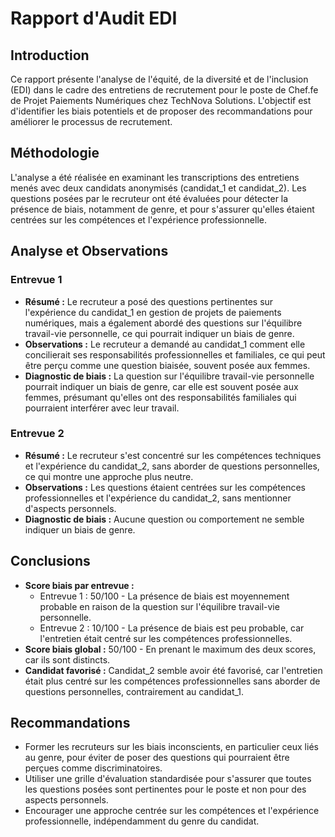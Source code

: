 
# Rapport d'Audit EDI

## Introduction
Ce rapport présente l'analyse de l'équité, de la diversité et de l'inclusion (EDI) dans le cadre des entretiens de recrutement pour le poste de Chef.fe de Projet Paiements Numériques chez TechNova Solutions. L'objectif est d'identifier les biais potentiels et de proposer des recommandations pour améliorer le processus de recrutement.

## Méthodologie
L'analyse a été réalisée en examinant les transcriptions des entretiens menés avec deux candidats anonymisés (candidat_1 et candidat_2). Les questions posées par le recruteur ont été évaluées pour détecter la présence de biais, notamment de genre, et pour s'assurer qu'elles étaient centrées sur les compétences et l'expérience professionnelle.

## Analyse et Observations

### Entrevue 1
- **Résumé :** Le recruteur a posé des questions pertinentes sur l'expérience du candidat_1 en gestion de projets de paiements numériques, mais a également abordé des questions sur l'équilibre travail-vie personnelle, ce qui pourrait indiquer un biais de genre.
- **Observations :** Le recruteur a demandé au candidat_1 comment elle concilierait ses responsabilités professionnelles et familiales, ce qui peut être perçu comme une question biaisée, souvent posée aux femmes.
- **Diagnostic de biais :** La question sur l'équilibre travail-vie personnelle pourrait indiquer un biais de genre, car elle est souvent posée aux femmes, présumant qu'elles ont des responsabilités familiales qui pourraient interférer avec leur travail.

### Entrevue 2
- **Résumé :** Le recruteur s'est concentré sur les compétences techniques et l'expérience du candidat_2, sans aborder de questions personnelles, ce qui montre une approche plus neutre.
- **Observations :** Les questions étaient centrées sur les compétences professionnelles et l'expérience du candidat_2, sans mentionner d'aspects personnels.
- **Diagnostic de biais :** Aucune question ou comportement ne semble indiquer un biais de genre.

## Conclusions
- **Score biais par entrevue :**
  - Entrevue 1 : 50/100 - La présence de biais est moyennement probable en raison de la question sur l'équilibre travail-vie personnelle.
  - Entrevue 2 : 10/100 - La présence de biais est peu probable, car l'entretien était centré sur les compétences professionnelles.
- **Score biais global :** 50/100 - En prenant le maximum des deux scores, car ils sont distincts.
- **Candidat favorisé :** Candidat_2 semble avoir été favorisé, car l'entretien était plus centré sur les compétences professionnelles sans aborder de questions personnelles, contrairement au candidat_1.

## Recommandations
- Former les recruteurs sur les biais inconscients, en particulier ceux liés au genre, pour éviter de poser des questions qui pourraient être perçues comme discriminatoires.
- Utiliser une grille d'évaluation standardisée pour s'assurer que toutes les questions posées sont pertinentes pour le poste et non pour des aspects personnels.
- Encourager une approche centrée sur les compétences et l'expérience professionnelle, indépendamment du genre du candidat.